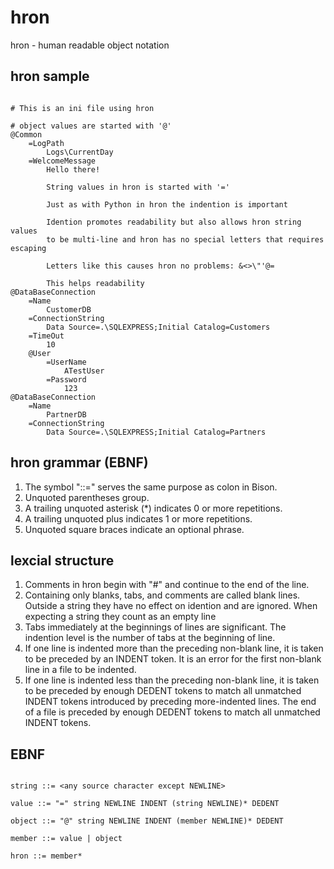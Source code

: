 hron
====

hron - human readable object notation

hron sample
-----------

```hron

# This is an ini file using hron

# object values are started with '@'
@Common
	=LogPath
		Logs\CurrentDay
	=WelcomeMessage
		Hello there!

		String values in hron is started with '='

		Just as with Python in hron the indention is important

		Idention promotes readability but also allows hron string values 
		to be multi-line and hron has no special letters that requires escaping
		
		Letters like this causes hron no problems: &<>\"'@=

		This helps readability
@DataBaseConnection
	=Name
		CustomerDB
	=ConnectionString
		Data Source=.\SQLEXPRESS;Initial Catalog=Customers
	=TimeOut
		10
	@User
		=UserName
			ATestUser
		=Password
			123
@DataBaseConnection
	=Name
		PartnerDB
	=ConnectionString
		Data Source=.\SQLEXPRESS;Initial Catalog=Partners

```


hron grammar (EBNF)
-------------------

1. The symbol "::=" serves the same purpose as colon in Bison. 
2. Unquoted parentheses group. 
3. A trailing unquoted asterisk (*) indicates 0 or more repetitions. 
4. A trailing unquoted plus indicates 1 or more repetitions. 
5. Unquoted square braces indicate an optional phrase. 


lexcial structure 
-----------------
1. Comments in hron begin with "#" and continue to the end of the line. 
2. Containing only blanks, tabs, and comments are called blank lines. Outside a string they have no effect on idention and are ignored. When expecting a string they count as an empty line
3. Tabs immediately at the beginnings of lines are significant. The indention level is the number of tabs at the beginning of line. 
4. If one line is indented more than the preceding non-blank line, it is taken to be preceded by an INDENT token. It is an error for the first non-blank line in a file to be indented. 
5. If one line is indented less than the preceding non-blank line, it is taken to be preceded by enough DEDENT tokens to match all unmatched INDENT tokens introduced by preceding more-indented lines. The end of a file is preceded by enough DEDENT tokens to match all unmatched INDENT tokens. 

EBNF 
----

```ebnf

string ::= <any source character except NEWLINE>

value ::= "=" string NEWLINE INDENT (string NEWLINE)* DEDENT

object ::= "@" string NEWLINE INDENT (member NEWLINE)* DEDENT

member ::= value | object

hron ::= member*

```
